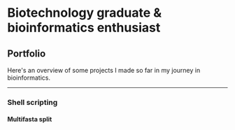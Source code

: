 # Biotechnology graduate & bioinformatics enthusiast

## Portfolio

Here's an overview of some projects I made so far in my journey in bioinformatics.

---

### Shell scripting

#### Multifasta split